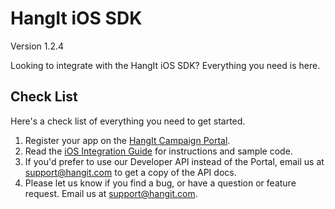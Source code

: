 HangIt iOS SDK
===========
Version 1.2.4

Looking to integrate with the HangIt iOS SDK? Everything you need is here.

Check List
-------
Here's a check list of everything you need to get started.

 1. Register your app on the [HangIt Campaign Portal](http://portal.hangit.com/signup). 
 2. Read the [iOS Integration Guide](https://github.com/hangit/iOS_SDK/blob/master/iOS_Integration_Guide.md) for instructions and sample code. 
 3. If you'd prefer to use our Developer API instead of the Portal, email us at support@hangit.com to get a copy of the API docs. 
 4. Please let us know if you find a bug, or have a question or feature request. Email us at support@hangit.com.
